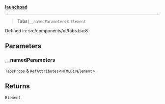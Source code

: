 [**launchpad**](index.md)

***

> **Tabs**(`__namedParameters`): `Element`

Defined in: src/components/ui/tabs.tsx:8

## Parameters

### \_\_namedParameters

`TabsProps` & `RefAttributes`\<`HTMLDivElement`\>

## Returns

`Element`
